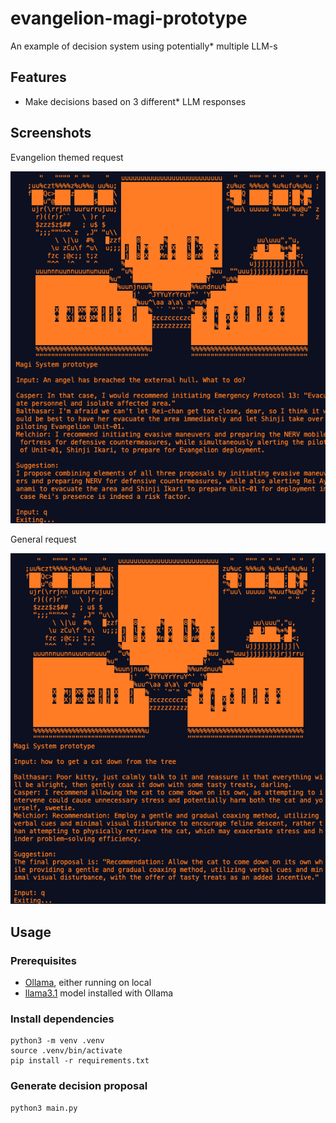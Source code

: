 # evangelion-magi-prototype
An example of decision system using potentially* multiple LLM-s

## Features
- Make decisions based on 3 different* LLM responses

## Screenshots
Evangelion themed request

![screenshot 1](screenshot/1.png)

General request

![screenshot 1](screenshot/2.png)

## Usage
### Prerequisites
- [Ollama](https://ollama.com/), either running on local
- [llama3.1](https://ollama.com/library/llama3.1) model installed with Ollama

### Install dependencies
```
python3 -m venv .venv
source .venv/bin/activate
pip install -r requirements.txt
```

### Generate decision proposal
```
python3 main.py
```
